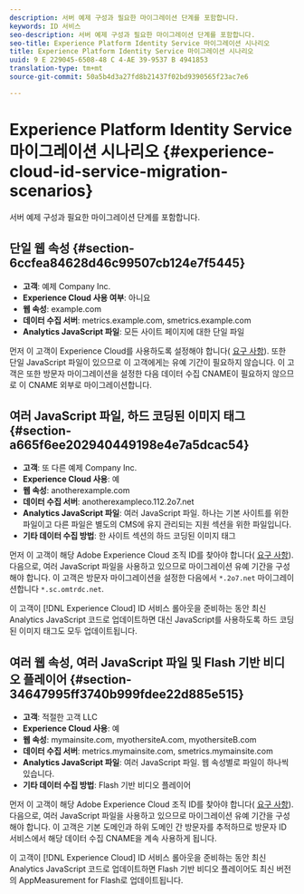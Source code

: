 ```yaml
---
description: 서버 예제 구성과 필요한 마이그레이션 단계를 포함합니다.
keywords: ID 서비스
seo-description: 서버 예제 구성과 필요한 마이그레이션 단계를 포함합니다.
seo-title: Experience Platform Identity Service 마이그레이션 시나리오
title: Experience Platform Identity Service 마이그레이션 시나리오
uuid: 9 E 229045-6508-48 C 4-AE 39-9537 B 4941853
translation-type: tm+mt
source-git-commit: 50a5b4d3a27fd8b21437f02bd9390565f23ac7e6

---
```



# Experience Platform Identity Service 마이그레이션 시나리오 {#experience-cloud-id-service-migration-scenarios}

서버 예제 구성과 필요한 마이그레이션 단계를 포함합니다.

## 단일 웹 속성 {#section-6ccfea84628d46c99507cb124e7f5445}

* **고객**: 예제 Company Inc.
* **Experience Cloud 사용 여부**: 아니요
* **웹 속성**: example.com
* **데이터 수집 서버**: metrics.example.com, smetrics.example.com
* **Analytics JavaScript 파일**: 모든 사이트 페이지에 대한 단일 파일

먼저 이 고객이 Experience Cloud를 사용하도록 설정해야 합니다( [요구 사항](../../reference/requirements.md)). 또한 단일 JavaScript 파일이 있으므로 이 고객에게는 유예 기간이 필요하지 않습니다. 이 고객은 또한 방문자 마이그레이션을 설정한 다음 데이터 수집 CNAME이 필요하지 않으므로 이 CNAME 외부로 마이그레이션합니다.

## 여러 JavaScript 파일, 하드 코딩된 이미지 태그 {#section-a665f6ee202940449198e4e7a5dcac54}

* **고객**: 또 다른 예제 Company Inc.
* **Experience Cloud 사용**: 예
* **웹 속성**: anotherexample.com
* **데이터 수집 서버**: anotherexampleco.112.2o7.net
* **Analytics JavaScript 파일**: 여러 JavaScript 파일. 하나는 기본 사이트를 위한 파일이고 다른 파일은 별도의 CMS에 유지 관리되는 지원 섹션을 위한 파일입니다.
* **기타 데이터 수집 방법**: 한 사이트 섹션의 하드 코딩된 이미지 태그

먼저 이 고객이 해당 Adobe Experience Cloud 조직 ID를 찾아야 합니다( [요구 사항](../../reference/requirements.md)). 다음으로, 여러 JavaScript 파일을 사용하고 있으므로 마이그레이션 유예 기간을 구성해야 합니다. 이 고객은 방문자 마이그레이션을 설정한 다음에서 `*.2o7.net` 마이그레이션합니다 `*.sc.omtrdc.net`.

이 고객이 [!DNL Experience Cloud] ID 서비스 롤아웃을 준비하는 동안 최신 Analytics JavaScript 코드로 업데이트하면 대신 JavaScript를 사용하도록 하드 코딩된 이미지 태그도 모두 업데이트됩니다.

## 여러 웹 속성, 여러 JavaScript 파일 및 Flash 기반 비디오 플레이어 {#section-34647995ff3740b999fdee22d885e515}

* **고객**: 적절한 고객 LLC
* **Experience Cloud 사용**: 예
* **웹 속성**: mymainsite.com, myothersiteA.com, myothersiteB.com
* **데이터 수집 서버**: metrics.mymainsite.com, smetrics.mymainsite.com
* **Analytics JavaScript 파일**: 여러 JavaScript 파일. 웹 속성별로 파일이 하나씩 있습니다.
* **기타 데이터 수집 방법**: Flash 기반 비디오 플레이어

먼저 이 고객이 해당 Adobe Experience Cloud 조직 ID를 찾아야 합니다( [요구 사항](../../reference/requirements.md)). 다음으로, 여러 JavaScript 파일을 사용하고 있으므로 마이그레이션 유예 기간을 구성해야 합니다. 이 고객은 기본 도메인과 하위 도메인 간 방문자를 추적하므로 방문자 ID 서비스에서 해당 데이터 수집 CNAME을 계속 사용하게 됩니다.

이 고객이 [!DNL Experience Cloud] ID 서비스 롤아웃을 준비하는 동안 최신 Analytics JavaScript 코드로 업데이트하면 Flash 기반 비디오 플레이어도 최신 버전의 AppMeasurement for Flash로 업데이트됩니다.
